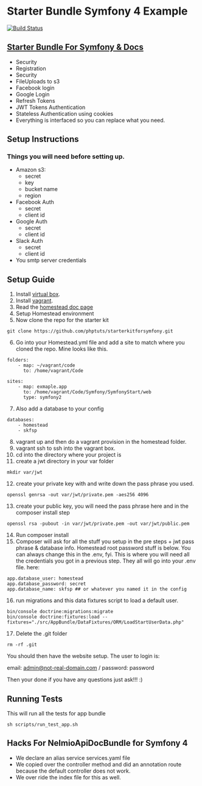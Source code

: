 # Starter Bundle Symfony 4 Example

[![Build Status](https://travis-ci.org/phptuts/starter-bundle-example.svg?branch=master)](https://travis-ci.org/phptuts/starter-bundle-example)

## [Starter Bundle For Symfony & Docs](https://github.com/phptuts/StarterBundleForSymfony)

- Security
- Registration
- Security
- FileUploads to s3
- Facebook login
- Google Login
- Refresh Tokens
- JWT Tokens Authentication
- Stateless Authentication using cookies
- Everything is interfaced so you can replace what you need.

## Setup Instructions


### Things you will need before setting up.

- Amazon s3:
    - secret
    - key
    - bucket name
    - region
- Facebook Auth
    - secret
    - client id
- Google Auth
    - secret
    - client id
- Slack Auth
    - secret
    - client id
- You smtp server credentials

## Setup Guide

1. Install [virtual box](https://www.virtualbox.org/).
2. Install [vagrant](https://www.vagrantup.com/).
3. Read the [homestead doc page](https://laravel.com/docs/5.4/homestead)
4. Setup Homestead environment
5. Now clone the repo for the starter kit
``` 
git clone https://github.com/phptuts/starterkitforsymfony.git
```
6. Go into your Homestead.yml file and add a site to match where you cloned the repo.  Mine looks like this.
``` 
folders:
    - map: ~/vagrant/code
      to: /home/vagrant/Code

sites:
    - map: exmaple.app
      to: /home/vagrant/Code/Symfony/SymfonyStart/web
      type: symfony2
```
7. Also add a database to your config
``` 
databases:
    - homestead
    - skfsp
```
8. vagrant up and then do a vagrant provision in the homestead folder.
9. vagrant ssh to ssh into the vagrant box.
10. cd into the directory where your project is
11. create a jwt directory in your var folder
``` 
mkdir var/jwt
```
12. create your private key with and write down the pass phrase you used.
``` 
openssl genrsa -out var/jwt/private.pem -aes256 4096
```
13. create your public key, you will need the pass phrase here and in the composer install step
``` 
openssl rsa -pubout -in var/jwt/private.pem -out var/jwt/public.pem
```
14. Run  composer install
15. Composer will ask for all the stuff you setup in the pre steps + jwt pass phrase & database info.  Homestead root 
password stuff is below.  You can always change this in the .env, fyi.  This is where you will need all the credentials you got in a previous step.  They all will go into your .env file.
here:
``` 
app.database_user: homestead
app.database_password: secret
app.database_name: skfsp ## or whatever you named it in the config
```
16. run migrations and this data fixtures script to load a default user.

``` 
bin/console doctrine:migrations:migrate
bin/console doctrine:fixtures:load --fixtures="./src/AppBundle/DataFixtures/ORM/LoadStartUserData.php"
```
17. Delete the .git folder
```
rm -rf .git
```

You should then have the website setup.  The user to login is:

email: admin@not-real-domain.com /
password: password

Then your done if you have any questions just ask!!! :)

## Running Tests

This will run all the tests for app bundle

``` 
sh scripts/run_test_app.sh
```

## Hacks For NelmioApiDocBundle for Symfony 4

- We declare an alias service services.yaml file
- We copied over the controller method and did an annotation route because the default controller does not work.
- We over ride the index file for this as well.
    